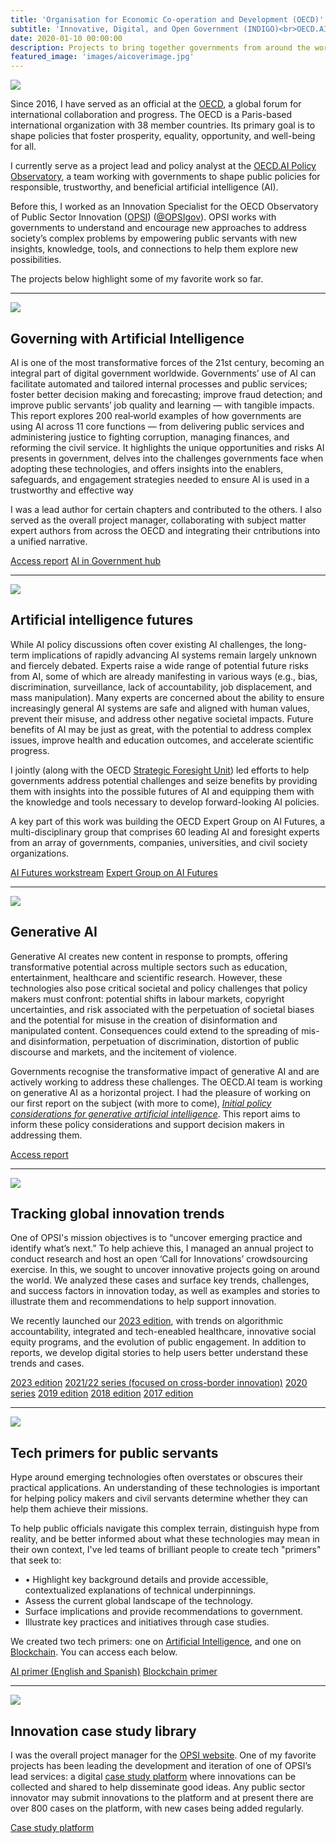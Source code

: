 ```yaml
---
title: 'Organisation for Economic Co-operation and Development (OECD)'
subtitle: 'Innovative, Digital, and Open Government (INDIGO)<br>OECD.AI Policy Observatory'
date: 2020-01-10 00:00:00
description: Projects to bring together governments from around the world and to work with them to understand apply new technologies and methods.
featured_image: 'images/aicoverimage.jpg'
---
```


![]({{site.baseurl}}/images/oecdlogo.png)

Since 2016, I have served as an official at the [OECD](https://oecd.org), a global forum for international collaboration and progress. The OECD is a Paris-based international organization with 38 member countries. Its primary goal is to shape policies that foster prosperity, equality, opportunity, and well-being for all.

I currently serve as a project lead and policy analyst at the [OECD.AI Policy Observatory](https://oecd.ai), a team working with governments to shape public policies for responsible, trustworthy, and beneficial artificial intelligence (AI).

Before this, I worked as an Innovation Specialist for the OECD Observatory of Public Sector Innovation ([OPSI](https://oecd-opsi.org)) ([@OPSIgov](https://twitter.com/OPSIgov)). OPSI works with governments to understand and encourage new approaches to address society’s complex problems by empowering public servants with new insights, knowledge, tools, and connections to help them explore new possibilities. 

The projects below highlight some of my favorite work so far.

---

![]({{site.baseurl}}/images/gwaicover.png)

## Governing with Artificial Intelligence
AI is one of the most transformative forces of the 21st century, becoming an integral part of digital government worldwide. Governments’ use of AI can facilitate automated and tailored internal processes and public services; foster better decision making and forecasting; improve fraud detection; and improve public servants’ job quality and learning — with tangible impacts. This report explores 200 real‑world examples of how governments are using AI across 11 core functions — from delivering public services and administering justice to fighting corruption, managing finances, and reforming the civil service. It highlights the unique opportunities and risks AI presents in government, delves into the challenges governments face when adopting these technologies, and offers insights into the enablers, safeguards, and engagement strategies needed to ensure AI is used in a trustworthy and effective way

I was a lead author for certain chapters and contributed to the others. I also served as the overall project manager, collaborating with subject matter expert authors from across the OECD and integrating their cntributions into a unified narrative.

<a href="https://oe.cd/gov-ai-report" class="button button--large">Access report</a> <a href="https://oecd.ai/gov" class="button button--large">AI in Government hub</a> 

---

![]({{site.baseurl}}/images/oecd-ai-logo.png)

## Artificial intelligence futures
While AI policy discussions often cover existing AI challenges, the long-term implications of rapidly advancing AI systems remain largely unknown and fiercely debated. Experts raise a wide range of potential future risks from AI, some of which are already manifesting in various ways (e.g., bias, discrimination, surveillance, lack of accountability, job displacement, and mass manipulation). Many experts are concerned about the ability to ensure increasingly general AI systems are safe and aligned with human values, prevent their misuse, and address other negative societal impacts. Future benefits of AI may be just as great, with the potential to address complex issues, improve health and education outcomes, and accelerate scientific progress. 

I jointly (along with the OECD [Strategic Foresight Unit](https://www.oecd.org/strategic-foresight/)) led efforts to help governments address potential challenges and seize benefits by providing them with insights into the possible futures of AI and equipping them with the knowledge and tools necessary to develop forward-looking AI policies. 

A key part of this work was  building  the OECD Expert Group on AI Futures, a multi-disciplinary group that comprises 60 leading AI and foresight experts from an array of governments, companies, universities, and civil society organizations. 

<a href="https://oecd.ai/en/network-of-experts/ai-futures" class="button button--large">AI Futures workstream</a> <a href="https://oecd.ai/en/network-of-experts/ai-futures/experts" class="button button--large">Expert Group on AI Futures</a> 

---

![]({{site.baseurl}}/images/genai-report.png)

## Generative AI
Generative AI creates new content in response to prompts, offering transformative potential across multiple sectors such as education, entertainment, healthcare and scientific research. However, these technologies also pose critical societal and policy challenges that policy makers must confront: potential shifts in labour markets, copyright uncertainties, and risk associated with the perpetuation of societal biases and the potential for misuse in the creation of disinformation and manipulated content. Consequences could extend to the spreading of mis- and disinformation, perpetuation of discrimination, distortion of public discourse and markets, and the incitement of violence. 

Governments recognise the transformative impact of generative AI and are actively working to address these challenges. The OECD.AI team is working on generative AI as a horizontal project. I had the pleasure of working on our first report on the subject (with more to come), [_Initial policy considerations for generative artificial intelligence_](https://www.oecd.org/publications/initial-policy-considerations-for-generative-artificial-intelligence-fae2d1e6-en.htm). This report aims to inform these policy considerations and support decision makers in addressing them.

<a href="https://www.oecd.org/publications/initial-policy-considerations-for-generative-artificial-intelligence-fae2d1e6-en.htm" class="button button--large">Access report</a> 

---

![]({{site.baseurl}}/images/trends23reportb.png)

## Tracking global innovation trends

One of OPSI's mission objectives is to “uncover emerging practice and identify what’s next.” To help achieve this, I managed an annual project to conduct research and host an open ‘Call for Innovations’ crowdsourcing exercise. In this, we sought to uncover innovative projects going on around the world. We analyzed these cases and surface key trends, challenges, and success factors in innovation today, as well as examples and stories to illustrate them and recommendations to help support innovation.

We recently launched our [2023 edition](https://oe.cd/trends2023), with trends on algorithmic accountability, integrated and tech-eneabled healthcare, innovative social equity programs, and the evolution of public engagement. In addition to reports, we develop digital stories to help users better understand these trends and cases. 

<a href="https://oe.cd/trends2023" class="button button--large">2023 edition</a> <a href="https://cross-border.oecd-opsi.org" class="button button--large">2021/22 series (focused on cross-border innovation)</a> <a href="https://trends.oecd-opsi.org" class="button button--large">2020 series</a> <a href="https://trends2019.oecd-opsi.org" class="button button--large">2019 edition</a> <a href="http://www.oecd.org/gov/innovative-government/innovation2018.htm" class="button button--large">2018 edition</a> <a href="http://www.oecd.org/gov/innovative-government/embracing-innovation-in-government-global-trends.htm" class="button button--large">2017 edition</a>

---

![]({{site.baseurl}}/images/aiprimer.png)

## Tech primers for public servants

Hype around emerging technologies often overstates or obscures their practical applications. An understanding of these technologies is important for helping policy makers and civil servants determine whether they can help them achieve their missions.

To help public officials navigate this complex terrain, distinguish hype from reality, and be better informed about what these technologies may mean in their own context, I've led teams of brilliant people to create tech "primers" that seek to: 
* •	Highlight key background details and provide accessible, contextualized explanations of technical underpinnings.
* Assess the current global landscape of the technology.
* Surface implications and provide recommendations to government.
* Illustrate key practices and initiatives through case studies.

We created two tech primers: one on [Artificial Intelligence](https://oecd-opsi.org/ai-primer-blog/), and one on [Blockchain](https://oecd-opsi.org/new-opsi-guide-to-blockchain-in-the-public-sector/). You can access each below.

<a href="https://oe.cd/helloworld" class="button button--large">AI primer (English and Spanish)</a> <a href="https://oecd-opsi.org/new-opsi-guide-to-blockchain-in-the-public-sector" class="button button--large">Blockchain primer</a> 

---

![]({{site.baseurl}}/images/casestudyplatform.png)

## Innovation case study library

I was the overall project manager for the [OPSI website](https://oecd-opsi.org). One of my favorite projects has been leading the development and iteration of one of OPSI’s lead services: a digital [case study platform](https://oecd-opsi.org/innovations) where innovations can be collected and shared to help disseminate good ideas. Any public sector innovator may submit innovations to the platform and at present there are over 800 cases on the platform, with new cases being added regularly.

<a href="https://oecd-opsi.org/innovations" class="button button--large">Case study platform</a>
